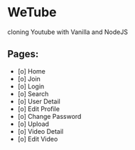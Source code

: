 # WeTube

cloning Youtube with Vanilla and NodeJS


## Pages:

- [o] Home
- [o] Join
- [o] Login
- [o] Search
- [o] User Detail
- [o] Edit Profile
- [o] Change Password
- [o] Upload
- [o] Video Detail
- [o] Edit Video